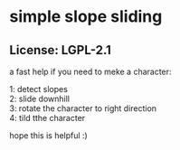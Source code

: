 # simple slope sliding
## License: LGPL-2.1

a fast help if you need to meke a character:

1: detect slopes  
2: slide downhill  
3: rotate the character to right direction  
4: tild tthe character  

hope this is helpful :)
